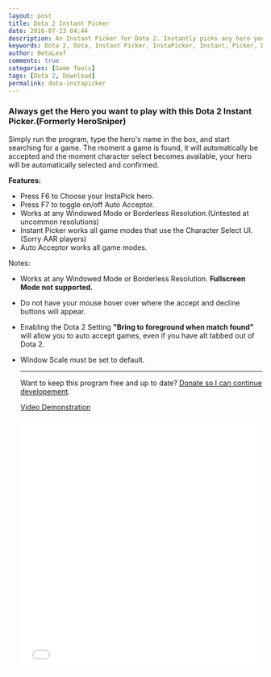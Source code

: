 ```yaml
---
layout: post
title: Dota 2 Instant Picker 
date: 2016-07-23 04:44
description: An Instant Picker for Dota 2. Instantly picks any hero you want.
keywords: Dota 2, Dota, Instant Picker, InstaPicker, Instant, Picker, Dota 2 Instant Picker, Dota 2 InstaPicker, Dota Instant Picker, Dota InstaPick
author: BetaLeaf
comments: true
categories: [Game Tools]
tags: [Dota 2, Download]
permalink: dota-instapicker
---
```


### Always get the Hero you want to play with this Dota 2 Instant Picker.(Formerly HeroSniper)  

Simply run the program, type the hero's name in the box, and start searching for a game. The moment a game is found, it will  automatically be accepted and the moment character select becomes available, your hero will be automatically selected and confirmed.  

**Features:**  

  - Press F6 to Choose your InstaPick hero.  
  - Press F7 to toggle on/off Auto Acceptor.  
  - Works at any Windowed Mode or Borderless Resolution.(Untested at uncommon resolutions)  
  - Instant Picker works all game modes that use the Character Select UI. (Sorry AAR players)  
  - Auto Acceptor works all game modes.

Notes:  

  - Works at any Windowed Mode or Borderless Resolution. **Fullscreen Mode not supported.**  
  - Do not have your mouse hover over where the accept and decline buttons will appear.  
  - Enabling the Dota 2 Setting **"Bring to foreground when match found"** will allow you to auto accept games, even if you have alt tabbed out of Dota 2.  
  - Window Scale must be set to default.  
  
	---  
	
	Want to keep this program free and up to date? [Donate so I can continue developement](https://shop.betaleaf.net/item/donate).  

	<a href="https://www.youtube.com/watch?v=VicXUZqsE4o">Video Demonstration</a>
 
	<iframe src="{{ site.url }}/stats.html?username=BetaLeaf&repository=Dota-2-Instant-Pick" width="100%" height="500px" frameborder="0" scrolling="no"></iframe>  
